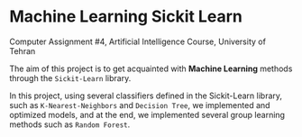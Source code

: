 # Machine Learning Sickit Learn
Computer Assignment #4, Artificial Intelligence Course, University of Tehran

The aim of this project is to get acquainted with **Machine Learning** methods through the ```Sickit-Learn``` library.

In this project, using several classifiers defined in the Sickit-Learn library, such as ```K-Nearest-Neighbors``` and ```Decision Tree```, we implemented and optimized models, and at the end, we implemented several group learning methods such as ```Random Forest```.
